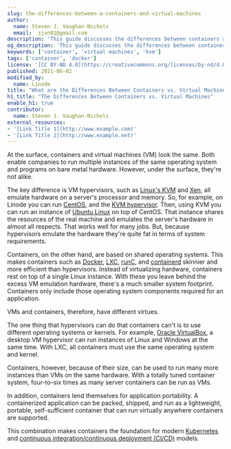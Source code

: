```yaml
---
slug: the-differences-between-a-containers-and-virtual-machines
author:
  name: Steven J. Vaughan-Nichols
  email:  sjvn01@gmail.com
description: 'This guide discusses the differences between containers and virtual machines. You may be newer to the cloud computing landscape and have encountered terms and technologies like Docker, Linux KVM, and virtualization. Use this guide to learn how containers and virtual machines provide the core technology behind modern cloud computing practices.'
og_description: 'This guide discusses the differences between containers and virtual machines. You may be newer to the cloud computing landscape and have encountered terms and technologies like Docker, Linux KVM, and virtualization. Use this guide to learn how containers and virtual machines provide the core technology behind modern cloud computing practices.'
keywords: ['container', 'virtual machines', 'kvm']
tags: ['container', 'docker']
license: '[CC BY-ND 4.0](https://creativecommons.org/licenses/by-nd/4.0)'
published: 2021-06-02
modified_by:
  name: Linode
title: "What are the Differences Between Containers vs. Virtual Machines"
h1_title: "The Differences Between Containers vs. Virtual Machines"
enable_h1: true
contributor:
  name: Steven J. Vaughan-Nichols
external_resources:
- '[Link Title 1](http://www.example.com)'
- '[Link Title 2](http://www.example.net)'
---
```


At the surface, containers and virtual machines (VM) look the same. Both enable companies to run multiple instances of the same operating system and programs on bare metal hardware. However, under the surface, they're not alike.

The key difference is  VM hypervisors, such as [Linux's KVM](https://www.linux-kvm.org/page/Main_Page) and [Xen](https://xenproject.org/), all emulate hardware on a server's processor and memory. So, for example, on Linode you can run [CentOS](https://www.centos.org/), and the [KVM hypervisor](/docs/guides/kvm-reference/). Then, using KVM you can run an instance of [Ubuntu Linux](https://ubuntu.com/) on top of CentOS. That instance shares the resources of the real machine and emulates the server's hardware in almost all respects. That works well for many jobs. But, because hypervisors emulate the hardware they're quite fat in terms of system requirements.

Containers, on the other hand, are based on shared operating systems. This makes containers such as [Docker](https://www.docker.com/), [LXC](https://linuxcontainers.org/), [runC](https://github.com/opencontainers/runc), and [containerd](https://containerd.io/) skinnier and more efficient than hypervisors. Instead of virtualizing hardware, containers rest on top of a single Linux instance. With these you leave behind the excess VM emulation hardware, there's a much smaller system footprint. Containers only include those operating system components required for an application.

VMs and containers, therefore, have different virtues.

The one thing that hypervisors can do that containers can't is to use different operating systems or kernels. For example, [Oracle VirtualBox](https://www.virtualbox.org/), a desktop VM hypervisor can run instances of Linux and Windows at the same time. With LXC, all containers must use the same operating system and kernel.

Containers, however, because of their size, can be used to run many more instances than VMs on the same hardware. With a totally tuned container system, four-to-six times as many server containers can be run as VMs.

In addition, containers lend themselves for application portability.  A containerized application can be packed, shipped, and run as a lightweight, portable, self-sufficient container that can run virtually anywhere containers are supported.

This combination makes containers the foundation for modern [Kubernetes](https://www.linode.com/docs/guides/beginners-guide-to-kubernetes-part-1-introduction/) and [continuous integration/continuous deployment (CI/CD)](/docs/guides/introduction-ci-cd/) models.




